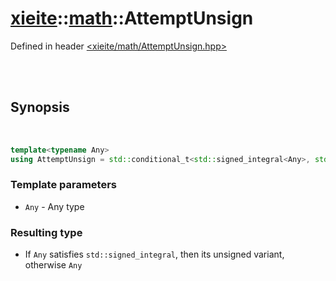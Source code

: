 # [xieite](../xieite.md)::[math](../math.md)::AttemptUnsign
Defined in header [<xieite/math/AttemptUnsign.hpp>](../../include/xieite/math/AttemptUnsign.hpp)

<br/><br/>

## Synopsis

<br/>

```cpp
template<typename Any>
using AttemptUnsign = std::conditional_t<std::signed_integral<Any>, std::make_unsigned<Any>, std::type_identity<Any>>::type;
```
### Template parameters
- `Any` - Any type
### Resulting type
- If `Any` satisfies `std::signed_integral`, then its unsigned variant, otherwise `Any`
